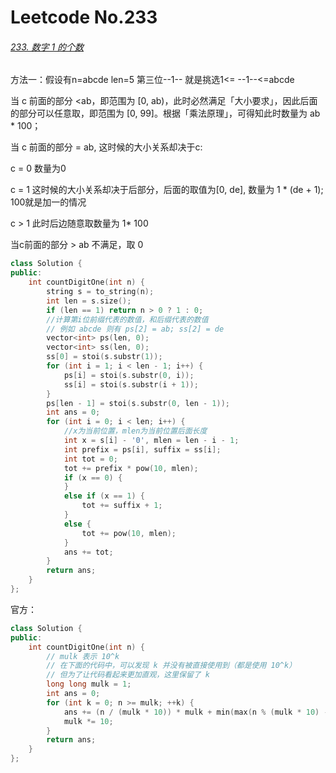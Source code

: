 # Leetcode No.233

###### [233. 数字 1 的个数](https://leetcode-cn.com/problems/number-of-digit-one/)

方法一：假设有n=abcde len=5 第三位--1-- 就是挑选1<= --1--<=abcde

当 c 前面的部分 <ab，即范围为 [0, ab)，此时必然满足「大小要求」，因此后面的部分可以任意取，即范围为 \[0, 99]。根据「乘法原理」，可得知此时数量为 ab * 100；

当 c 前面的部分 = ab, 这时候的大小关系却决于c:

c = 0 数量为0

c = 1 这时候的大小关系却决于后部分，后面的取值为\[0, de], 数量为 1 * (de + 1); 100就是加一的情况

c > 1 此时后边随意取数量为 1* 100

当c前面的部分 > ab 不满足，取 0

```c++
class Solution {
public:
    int countDigitOne(int n) {
        string s = to_string(n);
        int len = s.size();
        if (len == 1) return n > 0 ? 1 : 0;
        //计算第i位前缀代表的数值，和后缀代表的数值
        // 例如 abcde 则有 ps[2] = ab; ss[2] = de
        vector<int> ps(len, 0);
        vector<int> ss(len, 0);
        ss[0] = stoi(s.substr(1));
        for (int i = 1; i < len - 1; i++) {
            ps[i] = stoi(s.substr(0, i));
            ss[i] = stoi(s.substr(i + 1));
        }
        ps[len - 1] = stoi(s.substr(0, len - 1));
        int ans = 0;
        for (int i = 0; i < len; i++) {
            //x为当前位置，mlen为当前位置后面长度
            int x = s[i] - '0', mlen = len - i - 1;
            int prefix = ps[i], suffix = ss[i];
            int tot = 0;
            tot += prefix * pow(10, mlen);
            if (x == 0) {
            }
            else if (x == 1) {
                tot += suffix + 1;
            }
            else {
                tot += pow(10, mlen);
            }
            ans += tot;
        }
        return ans;
    }
};
```



官方：

```c++
class Solution {
public:
    int countDigitOne(int n) {
        // mulk 表示 10^k
        // 在下面的代码中，可以发现 k 并没有被直接使用到（都是使用 10^k）
        // 但为了让代码看起来更加直观，这里保留了 k
        long long mulk = 1;
        int ans = 0;
        for (int k = 0; n >= mulk; ++k) {
            ans += (n / (mulk * 10)) * mulk + min(max(n % (mulk * 10) - mulk + 1, 0LL), mulk);
            mulk *= 10;
        }
        return ans;
    }
};
```

